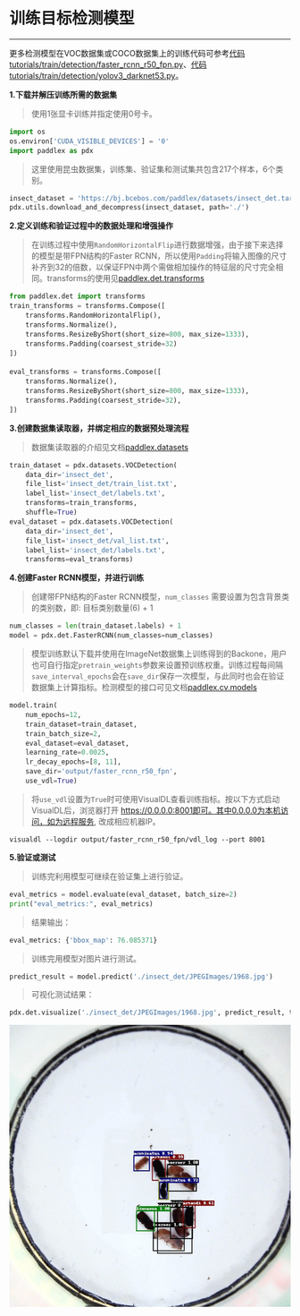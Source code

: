 # 训练目标检测模型

------

更多检测模型在VOC数据集或COCO数据集上的训练代码可参考[代码tutorials/train/detection/faster_rcnn_r50_fpn.py](https://github.com/PaddlePaddle/PaddleX/blob/develop/tutorials/train/detection/faster_rcnn_r50_fpn.py)、[代码tutorials/train/detection/yolov3_darknet53.py](https://github.com/PaddlePaddle/PaddleX/blob/develop/tutorials/train/detection/yolov3_darknet53.py)。

**1.下载并解压训练所需的数据集**

> 使用1张显卡训练并指定使用0号卡。

```python
import os
os.environ['CUDA_VISIBLE_DEVICES'] = '0'
import paddlex as pdx
```

> 这里使用昆虫数据集，训练集、验证集和测试集共包含217个样本，6个类别。

```python
insect_dataset = 'https://bj.bcebos.com/paddlex/datasets/insect_det.tar.gz'
pdx.utils.download_and_decompress(insect_dataset, path='./')
```

**2.定义训练和验证过程中的数据处理和增强操作**

> 在训练过程中使用`RandomHorizontalFlip`进行数据增强，由于接下来选择的模型是带FPN结构的Faster RCNN，所以使用`Padding`将输入图像的尺寸补齐到32的倍数，以保证FPN中两个需做相加操作的特征层的尺寸完全相同。transforms的使用见[paddlex.det.transforms](../../apis/transforms/det_transforms.md)

```python
from paddlex.det import transforms
train_transforms = transforms.Compose([
    transforms.RandomHorizontalFlip(),
    transforms.Normalize(),
    transforms.ResizeByShort(short_size=800, max_size=1333),
    transforms.Padding(coarsest_stride=32)
])

eval_transforms = transforms.Compose([
    transforms.Normalize(),
    transforms.ResizeByShort(short_size=800, max_size=1333),
    transforms.Padding(coarsest_stride=32),
])
```

**3.创建数据集读取器，并绑定相应的数据预处理流程**

> 数据集读取器的介绍见文档[paddlex.datasets](../../apis/datasets.md)

```python
train_dataset = pdx.datasets.VOCDetection(
    data_dir='insect_det',
    file_list='insect_det/train_list.txt',
    label_list='insect_det/labels.txt',
    transforms=train_transforms,
    shuffle=True)
eval_dataset = pdx.datasets.VOCDetection(
    data_dir='insect_det',
    file_list='insect_det/val_list.txt',
    label_list='insect_det/labels.txt',
    transforms=eval_transforms)
```

**4.创建Faster RCNN模型，并进行训练**

> 创建带FPN结构的Faster RCNN模型，`num_classes` 需要设置为包含背景类的类别数，即: 目标类别数量(6) + 1

```python
num_classes = len(train_dataset.labels) + 1
model = pdx.det.FasterRCNN(num_classes=num_classes)
```

> 模型训练默认下载并使用在ImageNet数据集上训练得到的Backone，用户也可自行指定`pretrain_weights`参数来设置预训练权重。训练过程每间隔`save_interval_epochs`会在`save_dir`保存一次模型，与此同时也会在验证数据集上计算指标。检测模型的接口可见文档[paddlex.cv.models](../../apis/models.md#fasterrcnn)

```python
model.train(
    num_epochs=12,
    train_dataset=train_dataset,
    train_batch_size=2,
    eval_dataset=eval_dataset,
    learning_rate=0.0025,
    lr_decay_epochs=[8, 11],
    save_dir='output/faster_rcnn_r50_fpn',
    use_vdl=True)
```

> 将`use_vdl`设置为`True`时可使用VisualDL查看训练指标。按以下方式启动VisualDL后，浏览器打开 https://0.0.0.0:8001即可。其中0.0.0.0为本机访问，如为远程服务, 改成相应机器IP。

```shell
visualdl --logdir output/faster_rcnn_r50_fpn/vdl_log --port 8001
```

**5.验证或测试**

> 训练完利用模型可继续在验证集上进行验证。

```python
eval_metrics = model.evaluate(eval_dataset, batch_size=2)
print("eval_metrics:", eval_metrics)
```

> 结果输出：

```python
eval_metrics: {'bbox_map': 76.085371}

```

> 训练完用模型对图片进行测试。

```python
predict_result = model.predict('./insect_det/JPEGImages/1968.jpg')
```

> 可视化测试结果：

```python
pdx.det.visualize('./insect_det/JPEGImages/1968.jpg', predict_result, threshold=0.5, save_dir='./output/faster_rcnn_r50_fpn')
```

![](../../images/visualized_fasterrcnn.jpg)
